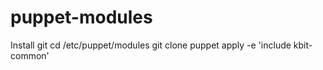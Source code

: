 # puppet-modules

Install git
cd /etc/puppet/modules
git clone <repo>
puppet apply -e 'include kbit-common'
